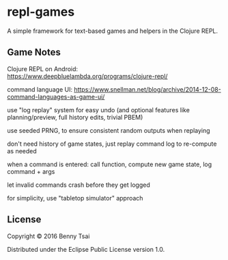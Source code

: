 # repl-games

A simple framework for text-based games and helpers in the Clojure REPL.

## Game Notes

Clojure REPL on Android: https://www.deepbluelambda.org/programs/clojure-repl/

command language UI: https://www.snellman.net/blog/archive/2014-12-08-command-languages-as-game-ui/

use "log replay" system for easy undo (and optional features like planning/preview, full history edits, trivial PBEM)

use seeded PRNG, to ensure consistent random outputs when replaying

don't need history of game states, just replay command log to re-compute as needed

when a command is entered: call function, compute new game state, log command + args

let invalid commands crash before they get logged

for simplicity, use "tabletop simulator" approach

## License

Copyright © 2016 Benny Tsai

Distributed under the Eclipse Public License version 1.0.
